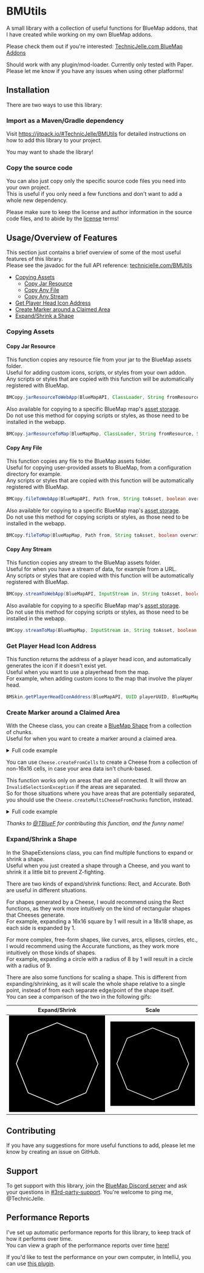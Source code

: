 # BMUtils
A small library with a collection of useful functions for BlueMap addons,
that I have created while working on my own BlueMap addons.

Please check them out if you're interested:
[TechnicJelle.com BlueMap Addons](https://technicjelle.com/#%F0%9F%8C%90-bluemap-addons)

Should work with any plugin/mod-loader. Currently only tested with Paper.
Please let me know if you have any issues when using other platforms!

## Installation
There are two ways to use this library:

### Import as a Maven/Gradle dependency
Visit https://jitpack.io/#TechnicJelle/BMUtils for detailed instructions
on how to add this library to your project.

You may want to shade the library!

### Copy the source code
You can also just copy only the specific source code files you need into your own project.\
This is useful if you only need a few functions and don't want to add a whole new dependency.

Please make sure to keep the license and author information in the source code files,
and to abide by the [license](LICENSE) terms!

## Usage/Overview of Features
This section just contains a brief overview of some of the most useful features of this library.\
Please see the javadoc for the full API reference: [technicjelle.com/BMUtils](https://technicjelle.com/BMUtils/com/technicjelle/BMUtils.html)

- [Copying Assets](#copying-assets)
	- [Copy Jar Resource](#copy-jar-resource)
	- [Copy Any File](#copy-any-file)
	- [Copy Any Stream](#copy-any-stream)
- [Get Player Head Icon Address](#get-player-head-icon-address)
- [Create Marker around a Claimed Area](#create-marker-around-a-claimed-area)
- [Expand/Shrink a Shape](#expandshrink-a-shape)

### Copying Assets
#### Copy Jar Resource
This function copies any resource file from your jar to the BlueMap assets folder.\
Useful for adding custom icons, scripts, or styles from your own addon.\
Any scripts or styles that are copied with this function will be automatically registered with BlueMap.
```java
BMCopy.jarResourceToWebApp(BlueMapAPI, ClassLoader, String fromResource, String toAsset, boolean overwrite)
```

Also available for copying to a specific BlueMap map's [asset storage](https://bluecolored.de/bluemapapi/latest/de/bluecolored/bluemap/api/AssetStorage.html).\
Do not use this method for copying scripts or styles, as those need to be installed in the webapp.
```java
BMCopy.jarResourceToMap(BlueMapMap, ClassLoader, String fromResource, String toAsset, boolean overwrite)
```

#### Copy Any File
This function copies any file to the BlueMap assets folder.\
Useful for copying user-provided assets to BlueMap, from a configuration directory for example.\
Any scripts or styles that are copied with this function will be automatically registered with BlueMap.
```java
BMCopy.fileToWebApp(BlueMapAPI, Path from, String toAsset, boolean overwrite)
```

Also available for copying to a specific BlueMap map's [asset storage](https://bluecolored.de/bluemapapi/latest/de/bluecolored/bluemap/api/AssetStorage.html).\
Do not use this method for copying scripts or styles, as those need to be installed in the webapp.
```java
BMCopy.fileToMap(BlueMapMap, Path from, String toAsset, boolean overwrite)
```

#### Copy Any Stream
This function copies any stream to the BlueMap assets folder.\
Useful for when you have a stream of data, for example from a URL.\
Any scripts or styles that are copied with this function will be automatically registered with BlueMap.
```java
BMCopy.streamToWebApp(BlueMapAPI, InputStream in, String toAsset, boolean overwrite)
```

Also available for copying to a specific BlueMap map's [asset storage](https://bluecolored.de/bluemapapi/latest/de/bluecolored/bluemap/api/AssetStorage.html).\
Do not use this method for copying scripts or styles, as those need to be installed in the webapp.
```java
BMCopy.streamToMap(BlueMapMap, InputStream in, String toAsset, boolean overwrite)
```

### Get Player Head Icon Address
This function returns the address of a player head icon,
and automatically generates the icon if it doesn't exist yet.\
Useful when you want to use a playerhead from the map.\
For example, when adding custom icons to the map that involve the player head.
```java
BMSkin.getPlayerHeadIconAddress(BlueMapAPI, UUID playerUUID, BlueMapMap)
```

### Create Marker around a Claimed Area
With the Cheese class, you can create a [BlueMap Shape](https://bluecolored.de/bluemapapi/latest/de/bluecolored/bluemap/api/math/Shape.html) from a collection of chunks.\
Useful for when you want to create a marker around a claimed area.

<details>
<summary>Full code example</summary>

```java
@Event
void onPlayerClaimEvent(Player player, Town claimedTown) {
	Collection<Vector2i> chunkCoordinates = claimedTown.getClaimedChunks().stream()
		.map(chunk -> new Vector2i(chunk.getX(), chunk.getZ()))
		.collect(Collectors.toList());

	Cheese cheese = Cheese.createFromChunks(chunkCoordinates);
	ExtrudeMarker.builder()
		.label(claimedTown.getName())
		.shape(cheese.getShape())
		.holes(cheese.getHoles())
		//...
		.build();
}
```

</details>

You can use `Cheese.createFromCells` to create a Cheese from a collection of non-16x16 cells,
in case your area data isn't chunk-based.

This function works only on areas that are all connected.
It will throw an `InvalidSelectionException` if the areas are separated.\
So for those situations where you have areas that are potentially separated,
you should use the `Cheese.createMultiCheeseFromChunks` function, instead.

<details>
<summary>Full code example</summary>

```java
@Event
void onPlayerClaimEvent(Player player, Town claimedTown) {
	//assuming a class member of Map<World, MarkerSet> markerSetMap;
	MarkerSet markerSet = markerSetMap.get(claimedTown.getWorld());

	Collection<Vector2i> chunkCoordinates = claimedTown.getClaimedChunks().stream()
		.map(chunk -> new Vector2i(chunk.getX(), chunk.getZ()))
		.collect(Collectors.toList());

	Collection<Cheese> cheeses = Cheese.createMultiCheeseFromChunks(chunkCoordinates);
	for (int i = 0; i < cheeses.size(); i++) {
		Cheese cheese = cheeses[i];
		ShapeMarker chunkMarker = new ShapeMarker.Builder()
			.label(claimedTown.getName())
			.shape(cheese.getShape())
			.holes(cheese.getHoles())
			//...
			.build();
		markerSet.put("town-" + claimedTown.getName() + "-segment-" + i, chunkMarker);
	}
}
```

</details>

_Thanks to [@TBlueF](https://github.com/TBlueF) for contributing this function, and the funny name!_

### Expand/Shrink a Shape
In the ShapeExtensions class, you can find multiple functions to expand or shrink a shape.\
Useful when you just created a shape through a Cheese, and you want to shrink it a little bit to prevent Z-fighting.

There are two kinds of expand/shrink functions: Rect, and Accurate. Both are useful in different situations.

For shapes generated by a Cheese, I would recommend using the Rect functions,
as they work more intuitively on the kind of rectangular shapes that Cheeses generate.\
For example, expanding a 16x16 square by 1 will result in a 18x18 shape, as each side is expanded by 1.

For more complex, free-form shapes, like curves, arcs, ellipses, circles, etc.,
I would recommend using the Accurate functions,
as they work more intuitively on those kinds of shapes.\
For example, expanding a circle with a radius of 8 by 1 will result in a circle with a radius of 9.

There are also some functions for scaling a shape. This is different from expanding/shrinking,
as it will scale the whole shape relative to a single point,
instead of from each separate edge/point of the shape itself.\
You can see a comparison of the two in the following gifs:

| Expand/Shrink                                             | Scale                                     |
|-----------------------------------------------------------|-------------------------------------------|
| ![Expand/Shrink](.github/readme_assets/expand-shrink.gif) | ![Scale](.github/readme_assets/scale.gif) |

## Contributing
If you have any suggestions for more useful functions to add, please let me know by creating an issue on GitHub.

## Support
To get support with this library, join the [BlueMap Discord server](https://bluecolo.red/map-discord)
and ask your questions in [#3rd-party-support](https://discord.com/channels/665868367416131594/863844716047106068). You're welcome to ping me, @TechnicJelle.

## Performance Reports
I've set up automatic performance reports for this library, to keep track of how it performs over time.\
You can view a graph of the performance reports over time [here!](https://technicjelle.com/BMUtils-PerformanceReports/)

If you'd like to test the performance on your own computer, in IntelliJ, you can use [this plugin](https://github.com/artyushov/idea-jmh-plugin).
